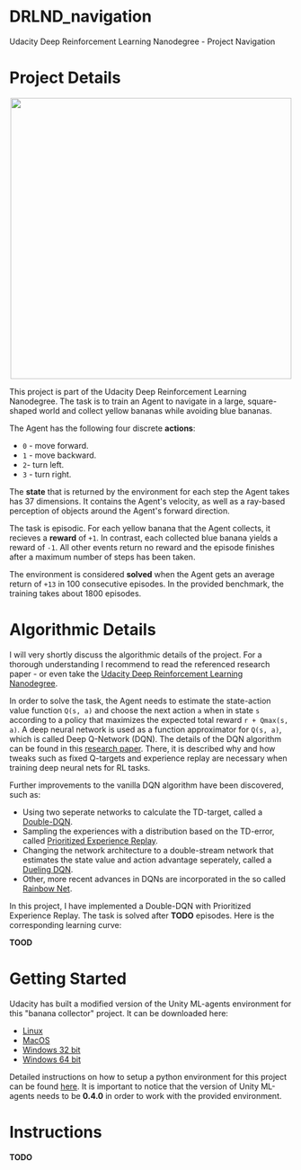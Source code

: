 # DRLND_navigation
Udacity Deep Reinforcement Learning Nanodegree - Project Navigation

# Project Details

<p align="center">
<img src="https://github.com/alxwdm/DRLND_navigation/blob/master/pics/banana.gif" width="500">
</p>

This project is part of the Udacity Deep Reinforcement Learning Nanodegree. The task is to train an Agent to navigate in a large, square-shaped world and collect yellow bananas while avoiding blue bananas.

The Agent has the following four discrete **actions**:
* `0` - move forward.
* `1` - move backward.
* `2`- turn left.
* `3` - turn right.

The **state** that is returned by the environment for each step the Agent takes has 37 dimensions. It contains the Agent's velocity, as well as a ray-based perception of objects around the Agent's forward direction. 

The task is episodic. For each yellow banana that the Agent collects, it recieves a **reward** of `+1`. In contrast, each collected blue banana yields a reward of `-1`. All other events return no reward and the episode finishes after a maximum number of steps has been taken.

The environment is considered **solved** when the Agent gets an average return of `+13` in 100 consecutive episodes. In the provided benchmark, the training takes about 1800 episodes.

# Algorithmic Details

I will very shortly discuss the algorithmic details of the project. For a thorough understanding I recommend to read the referenced research paper - or even take the [Udacity Deep Reinforcement Learning Nanodegree](https://www.udacity.com/course/deep-reinforcement-learning-nanodegree--nd893).

In order to solve the task, the Agent needs to estimate the state-action value function `Q(s, a)` and choose the next action `a` when in state `s` according to a policy that maximizes the expected total reward `r + Qmax(s, a)`. A deep neural network is used as a function approximator for `Q(s, a)`, which is called Deep Q-Network (DQN). The details of the DQN algorithm can be found in this [research paper](https://storage.googleapis.com/deepmind-media/dqn/DQNNaturePaper.pdf). There, it is described why and how tweaks such as fixed Q-targets and experience replay are necessary when training deep neural nets for RL tasks.

Further improvements to the vanilla DQN algorithm have been discovered, such as:
* Using two seperate networks to calculate the TD-target, called a [Double-DQN](https://arxiv.org/abs/1509.06461).
* Sampling the experiences with a distribution based on the TD-error, called [Prioritized Experience Replay](https://arxiv.org/abs/1511.05952).
* Changing the network architecture to a double-stream network that estimates the state value and action advantage seperately, called a [Dueling DQN](https://arxiv.org/abs/1511.06581).
* Other, more recent advances in DQNs are incorporated in the so called [Rainbow Net](https://arxiv.org/abs/1710.02298).

In this project, I have implemented a Double-DQN with Prioritized Experience Replay. The task is solved after **TODO** episodes. Here is the corresponding learning curve:

**TOOD**

# Getting Started

Udacity has built a modified version of the Unity ML-agents environment for this "banana collector" project. It can be downloaded here:
* [Linux](https://s3-us-west-1.amazonaws.com/udacity-drlnd/P1/Banana/Banana_Linux.zip)
* [MacOS](https://s3-us-west-1.amazonaws.com/udacity-drlnd/P1/Banana/Banana.app.zip)
* [Windows 32 bit](https://s3-us-west-1.amazonaws.com/udacity-drlnd/P1/Banana/Banana_Windows_x86.zip)
* [Windows 64 bit](https://s3-us-west-1.amazonaws.com/udacity-drlnd/P1/Banana/Banana_Windows_x86_64.zip)

Detailed instructions on how to setup a python environment for this project can be found [here](https://github.com/udacity/deep-reinforcement-learning#dependencies). It is important to notice that the version of Unity ML-agents needs to be **0.4.0** in order to work with the provided environment.

# Instructions

**TODO**
